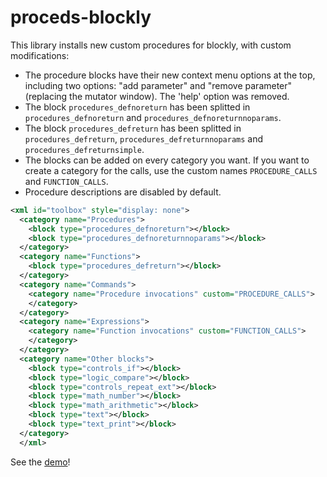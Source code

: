 # proceds-blockly

This library installs new custom procedures for blockly, with custom modifications:
- The procedure blocks have their new context menu options at the top, including two options: "add parameter" and "remove parameter" (replacing the mutator window). The 'help' option was removed.
- The block `procedures_defnoreturn` has been splitted in `procedures_defnoreturn` and `procedures_defnoreturnnoparams`.
- The block `procedures_defreturn` has been splitted in `procedures_defreturn`, `procedures_defreturnnoparams` and `procedures_defreturnsimple`.
- The blocks can be added on every category you want. If you want to create a category for the calls, use the custom names `PROCEDURE_CALLS` and `FUNCTION_CALLS`.
- Procedure descriptions are disabled by default.

```xml
<xml id="toolbox" style="display: none">
  <category name="Procedures">
    <block type="procedures_defnoreturn"></block>
    <block type="procedures_defnoreturnnoparams"></block>
  </category>
  <category name="Functions">
    <block type="procedures_defreturn"></block>
  </category>
  <category name="Commands">
    <category name="Procedure invocations" custom="PROCEDURE_CALLS">
    </category>
  </category>
  <category name="Expressions">
    <category name="Function invocations" custom="FUNCTION_CALLS">
    </category>
  </category>
  <category name="Other blocks">
    <block type="controls_if"></block>
    <block type="logic_compare"></block>
    <block type="controls_repeat_ext"></block>
    <block type="math_number"></block>
    <block type="math_arithmetic"></block>
    <block type="text"></block>
    <block type="text_print"></block>
  </category>
  </xml>
```
See the [demo](program-ar.github.io/proceds-blockly)!
